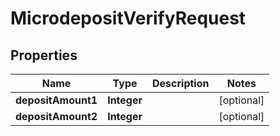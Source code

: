 

# MicrodepositVerifyRequest


## Properties

| Name | Type | Description | Notes |
|------------ | ------------- | ------------- | -------------|
|**depositAmount1** | **Integer** |  |  [optional] |
|**depositAmount2** | **Integer** |  |  [optional] |



